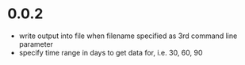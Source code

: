 0.0.2
=========

* write output into file when filename specified as 3rd command line parameter
* specify time range in days to get data for, i.e. 30, 60, 90

